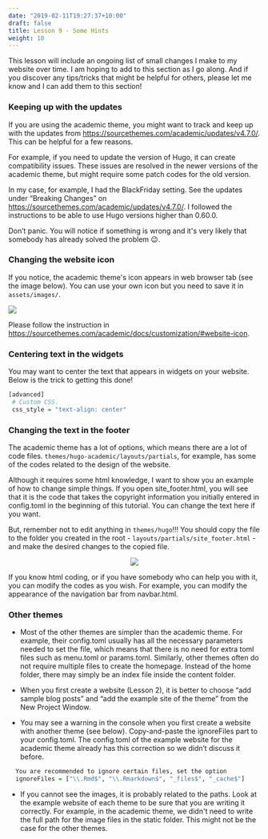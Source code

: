 ```yaml
---
date: "2019-02-11T19:27:37+10:00"
draft: false
title: Lesson 9 - Some Hints
weight: 10
---
```


This lesson will include an ongoing list of small changes I make to my website over time. I am hoping to add to this section as I go along. And if you discover any tips/tricks that might be helpful for others, please let me know and I can add them to this section! 

### Keeping up with the updates

If you are using the academic theme, you might want to track and keep up with the updates from <https://sourcethemes.com/academic/updates/v4.7.0/>. This can be helpful for a few reasons.

For example, if you need to update the version of Hugo, it can create compatibility issues. These issues are resolved in the newer versions of the academic theme, but might require some patch codes for the old version. 

In my case, for example, I had the BlackFriday setting. See the updates under “Breaking Changes” on <https://sourcethemes.com/academic/updates/v4.7.0/>. I followed the instructions to be able to use Hugo versions higher than 0.60.0.

Don’t panic. You will notice if something is wrong and it's very likely that somebody has already solved the problem :wink:.  

### Changing the website icon

If you notice, the academic theme's icon appears in web browser tab (see the image below). You can use your own icon but you need to save it in `assets/images/`.

![](/img/24_icon.png)


Please follow the instruction in <https://sourcethemes.com/academic/docs/customization/#website-icon>.

### Centering text in the widgets

You may want to center the text that appears in widgets on your website. Below is the trick to getting this done!

```r
[advanced]
 # Custom CSS. 
 css_style = "text-align: center"
```

### Changing the text in the footer

The academic theme has a lot of options, which means there are a lot of code files. 
`themes/hugo-academic/layouts/partials`, for example, has some of the codes related to the design of the website. 
 
Although it requires some html knowledge, I want to show you an example of how to change simple things. If you open site_footer.html, you will see that it is the code that takes the copyright information you initially entered in config.toml in the beginning of this tutorial. You can change the text here if you want. 

But, remember not to edit anything in `themes/hugo`!!! You should copy the file to the folder you created in the root - `layouts/partials/site_footer.html` - and make the desired changes to the copied file.

<p align="center">
<img src="/img/24_site_footer.png">
</p>

If you know html coding, or if you have somebody who can help you with it, you can modify the codes as you wish. For example, you can modify the appearance of the navigation bar from navbar.html.

### Other themes

- Most of the other themes are simpler than the academic theme. For example, their config.toml usually has all the necessary parameters needed to set the file, which means that there is no need for extra toml files such as menu.toml or params.toml. Similarly, other themes often do not require multiple files to create the homepage. Instead of the home folder, there may simply be an index file inside the content folder. 

- When you first create a website (Lesson 2), it is better to choose “add sample blog posts” and “add the example site of the theme” from the New Project Window. 

- You may see a warning in the console when you first create a website with another theme (see below). Copy-and-paste the ignoreFiles part to your config.toml. The config.toml of the example website for the academic theme already has this correction so we didn’t discuss it before. 

```r
  You are recommended to ignore certain files, set the option 
  ignoreFiles = ["\\.Rmd$", "\\.Rmarkdown$", "_files$", "_cache$"]
```


- If you cannot see the images, it is probably related to the paths. Look at the example website of each theme to be sure that you are writing it correctly. For example, in the academic theme, we didn't need to write the full path for the image files in the static folder. This might not be the case for the other themes.

